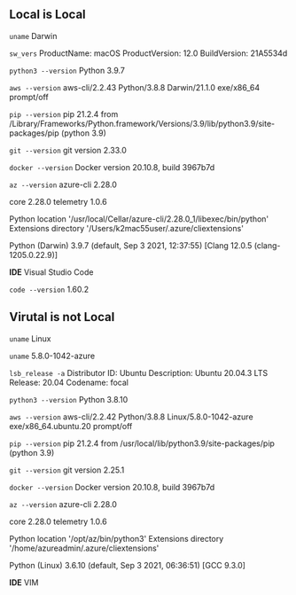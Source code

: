 ## Local is Local

`uname`
Darwin

`sw_vers`
ProductName:	macOS
ProductVersion:	12.0
BuildVersion:	21A5534d

`python3 --version`
Python 3.9.7

`aws --version`
aws-cli/2.2.43 Python/3.8.8 Darwin/21.1.0 exe/x86_64 prompt/off

`pip --version`
pip 21.2.4 from /Library/Frameworks/Python.framework/Versions/3.9/lib/python3.9/site-packages/pip (python 3.9)

`git --version`
git version 2.33.0

`docker --version`
Docker version 20.10.8, build 3967b7d

`az --version`
azure-cli                         2.28.0

core                              2.28.0
telemetry                          1.0.6

Python location '/usr/local/Cellar/azure-cli/2.28.0_1/libexec/bin/python'
Extensions directory '/Users/k2mac55user/.azure/cliextensions'

Python (Darwin) 3.9.7 (default, Sep  3 2021, 12:37:55) 
[Clang 12.0.5 (clang-1205.0.22.9)]

**IDE**
Visual Studio Code

`code --version`
1.60.2

## Virutal is not Local

`uname`
Linux

`uname`
5.8.0-1042-azure

`lsb_release -a`
Distributor ID:	Ubuntu
Description:	Ubuntu 20.04.3 LTS
Release:	20.04
Codename:	focal

`python3 --version`
Python 3.8.10

`aws --version`
aws-cli/2.2.42 Python/3.8.8 Linux/5.8.0-1042-azure exe/x86_64.ubuntu.20 prompt/off

`pip --version`
pip 21.2.4 from /usr/local/lib/python3.9/site-packages/pip (python 3.9)

`git --version`
git version 2.25.1

`docker --version`
Docker version 20.10.8, build 3967b7d

`az --version`
azure-cli                         2.28.0

core                              2.28.0
telemetry                          1.0.6

Python location '/opt/az/bin/python3'
Extensions directory '/home/azureadmin/.azure/cliextensions'

Python (Linux) 3.6.10 (default, Sep  3 2021, 06:36:51) 
[GCC 9.3.0]

**IDE**
VIM